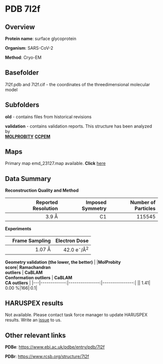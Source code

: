 # PDB 7l2f

## Overview

**Protein name**: surface glycoprotein

**Organism**: SARS-CoV-2

**Method**: Cryo-EM



## Basefolder

7l2f.pdb and 7l2f.cif - the coordinates of the threedimensional molecular model

## Subfolders



**old** - contains files from historical revisions

**validation** - contains validation reports. This structure has been analyzed by <br>  [**MOLPROBITY**](https://github.com/thorn-lab/coronavirus_structural_task_force/tree/master/pdb/surface_glycoprotein/SARS-CoV-2/7l2f/validation/molprobity)   [**CCPEM**](https://github.com/thorn-lab/coronavirus_structural_task_force/tree/master/pdb/surface_glycoprotein/SARS-CoV-2/7l2f/validation/ccpem-validation) 



## Maps

Primary map emd_23127.map available. **Click** [here](http://ftp.wwpdb.org/pub/emdb/structures/EMD-23127/map/) 

## Data Summary
**Reconstruction Quality and Method**

|   | Reported Resolution | Imposed Symmetry | Number of Particles |
|---|-------------:|----------------:|--------------:|
|   |3.9 Å|C1|115545|

**Experiments**

|   | Frame Sampling | Electron Dose |
|---|-------------:|----------------:|
|   |1.07 Å|42.0 e<sup>-</sup>/Å<sup>2</sup>|

**Geometry validation (the lower, the better)**
|   |**MolProbity<br>score**| **Ramachandran<br>outliers** | **CaBLAM<br>Conformation outliers** | **CaBLAM<br>CA outliers** |
|---|-------------:|----------------:|----------------:|
||  1.41|  0.00 %|166|:0.1|

## HARUSPEX results

Not available. Please contact task force manager to update HARUSPEX results. Write an [issue](https://github.com/thorn-lab/coronavirus_structural_task_force/issues) to us.

## Other relevant links 
**PDBe**:  https://www.ebi.ac.uk/pdbe/entry/pdb/7l2f
 
**PDBr**: https://www.rcsb.org/structure/7l2f 
